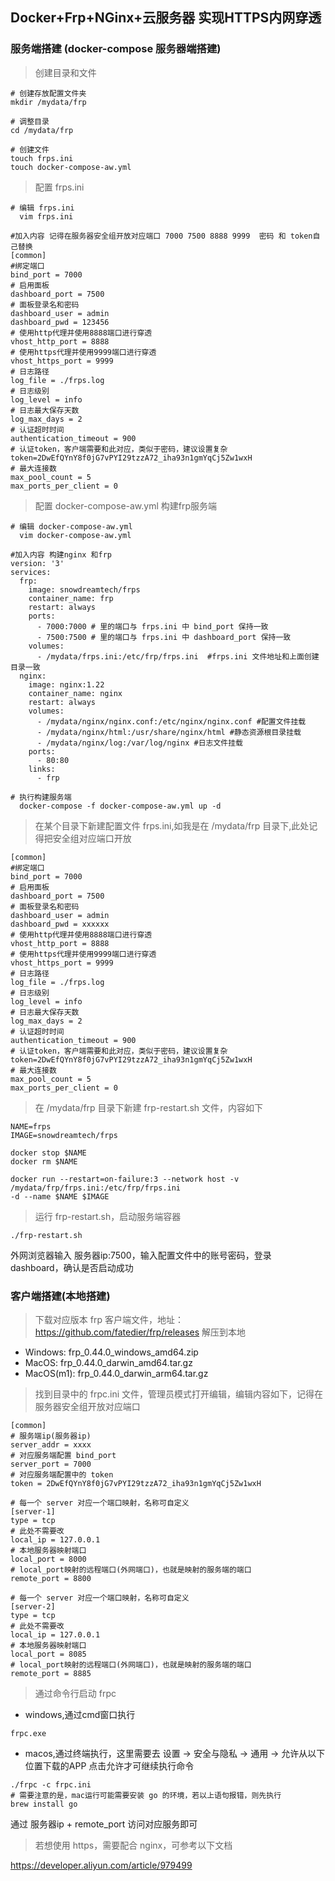 ## Docker+Frp+NGinx+云服务器 实现HTTPS内网穿透

### 服务端搭建 (docker-compose 服务器端搭建)

>创建目录和文件
```shell
# 创建存放配置文件夹
mkdir /mydata/frp

# 调整目录
cd /mydata/frp

# 创建文件
touch frps.ini
touch docker-compose-aw.yml
```
> 配置 frps.ini 
```shell
# 编辑 frps.ini
  vim frps.ini

#加入内容 记得在服务器安全组开放对应端口 7000 7500 8888 9999  密码 和 token自己替换
[common]
#绑定端口
bind_port = 7000
# 启用面板
dashboard_port = 7500
# 面板登录名和密码
dashboard_user = admin
dashboard_pwd = 123456
# 使用http代理并使用8888端口进行穿透
vhost_http_port = 8888
# 使用https代理并使用9999端口进行穿透
vhost_https_port = 9999
# 日志路径
log_file = ./frps.log
# 日志级别
log_level = info
# 日志最大保存天数
log_max_days = 2
# 认证超时时间
authentication_timeout = 900
# 认证token，客户端需要和此对应，类似于密码，建议设置复杂
token=2DwEfQYnY8f0jG7vPYI29tzzA72_iha93n1gmYqCj5Zw1wxH
# 最大连接数
max_pool_count = 5
max_ports_per_client = 0
```
> 配置 docker-compose-aw.yml 构建frp服务端
```shell
# 编辑 docker-compose-aw.yml
  vim docker-compose-aw.yml

#加入内容 构建nginx 和frp
version: '3'
services:
  frp:
    image: snowdreamtech/frps
    container_name: frp
    restart: always
    ports:
      - 7000:7000 # 里的端口与 frps.ini 中 bind_port 保持一致
      - 7500:7500 # 里的端口与 frps.ini 中 dashboard_port 保持一致
    volumes:
      - /mydata/frps.ini:/etc/frp/frps.ini  #frps.ini 文件地址和上面创建目录一致
  nginx:
    image: nginx:1.22
    container_name: nginx
    restart: always
    volumes:
      - /mydata/nginx/nginx.conf:/etc/nginx/nginx.conf #配置文件挂载
      - /mydata/nginx/html:/usr/share/nginx/html #静态资源根目录挂载
      - /mydata/nginx/log:/var/log/nginx #日志文件挂载
    ports:
      - 80:80
    links:
      - frp  

# 执行构建服务端
  docker-compose -f docker-compose-aw.yml up -d
```





> 在某个目录下新建配置文件 frps.ini,如我是在 /mydata/frp 目录下,此处记得把安全组对应端口开放
```shell
[common]
#绑定端口
bind_port = 7000
# 启用面板
dashboard_port = 7500
# 面板登录名和密码
dashboard_user = admin
dashboard_pwd = xxxxxx
# 使用http代理并使用8888端口进行穿透
vhost_http_port = 8888
# 使用https代理并使用9999端口进行穿透
vhost_https_port = 9999
# 日志路径
log_file = ./frps.log
# 日志级别
log_level = info
# 日志最大保存天数
log_max_days = 2
# 认证超时时间
authentication_timeout = 900
# 认证token，客户端需要和此对应，类似于密码，建议设置复杂
token=2DwEfQYnY8f0jG7vPYI29tzzA72_iha93n1gmYqCj5Zw1wxH
# 最大连接数
max_pool_count = 5
max_ports_per_client = 0
```

> 在 /mydata/frp 目录下新建 frp-restart.sh 文件，内容如下
```shell
NAME=frps
IMAGE=snowdreamtech/frps

docker stop $NAME
docker rm $NAME

docker run --restart=on-failure:3 --network host -v /mydata/frp/frps.ini:/etc/frp/frps.ini 
-d --name $NAME $IMAGE
```

> 运行 frp-restart.sh，启动服务端容器
```shell
./frp-restart.sh
```

外网浏览器输入 服务器ip:7500，输入配置文件中的账号密码，登录 dashboard，确认是否启动成功

### 客户端搭建(本地搭建)
> 下载对应版本 frp 客户端文件，地址：https://github.com/fatedier/frp/releases 解压到本地

* Windows: frp_0.44.0_windows_amd64.zip
* MacOS: frp_0.44.0_darwin_amd64.tar.gz
* MacOS(m1): frp_0.44.0_darwin_arm64.tar.gz


> 找到目录中的 frpc.ini 文件，管理员模式打开编辑，编辑内容如下，记得在服务器安全组开放对应端口
```shell
[common]
# 服务端ip(服务器ip)
server_addr = xxxx
# 对应服务端配置 bind_port
server_port = 7000
# 对应服务端配置中的 token
token = 2DwEfQYnY8f0jG7vPYI29tzzA72_iha93n1gmYqCj5Zw1wxH

# 每一个 server 对应一个端口映射，名称可自定义
[server-1]
type = tcp
# 此处不需要改
local_ip = 127.0.0.1
# 本地服务器映射端口
local_port = 8000
# local_port映射的远程端口(外网端口)，也就是映射的服务端的端口
remote_port = 8800

# 每一个 server 对应一个端口映射，名称可自定义
[server-2]
type = tcp
# 此处不需要改
local_ip = 127.0.0.1
# 本地服务器映射端口
local_port = 8085
# local_port映射的远程端口(外网端口)，也就是映射的服务端的端口
remote_port = 8885
```

> 通过命令行启动 frpc

* windows,通过cmd窗口执行
```shell
frpc.exe
```
* macos,通过终端执行，这里需要去 设置 -> 安全与隐私 -> 通用 -> 允许从以下位置下载的APP 点击允许才可继续执行命令
```shell
./frpc -c frpc.ini
# 需要注意的是，mac运行可能需要安装 go 的环境，若以上语句报错，则先执行
brew install go
```
通过 服务器ip + remote_port 访问对应服务即可

> 若想使用 https，需要配合 nginx，可参考以下文档

https://developer.aliyun.com/article/979499